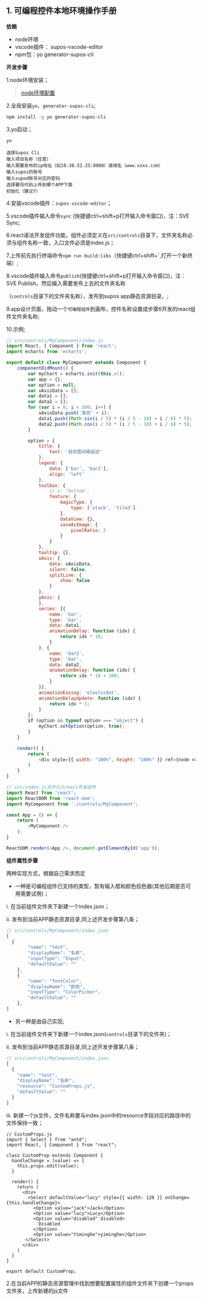 ## **1\. 可编程控件本地环境操作手册**


**依赖**

- node环境
- vscode插件： supos-vscode-editor
- npm包：yo generator-supos-cli

**开发步骤**

1.node环境安装；

 >[node环境配置](https://www.cnblogs.com/liuqiyun/p/8133904.html)

2.全局安装`yo`、`generator-supos-cli`;

```bash
npm install -g yo generator-supos-cli
```

3.yo启动；

```bash
yo
```
    选择Supos Cli
    输入项目名称（任意）
    输入需要发布的ip地址（如10.30.52.25:8080）或域名（www.xxxx.com）
    输入supos的账号
    输入supod账号对应的密码
    选择要将代码上传到哪个APP下面
    初始化（建议Y）


4.安装vscode插件：`supos-vscode-editor`；

5.vscode插件输入命令`sync` (快捷键ctrl+shift+p打开输入命令窗口)，注：SVE Sync;

6.react语法开发组件功能，组件必须定义在`src/controls`目录下，文件夹名称必须与组件名称一致，入口文件必须是index.js；

7.上传前先执行终端命令`npm run build:libs`（快捷键ctrl+shift+`,打开一个新终端）;

8.vscode插件输入命令`publish`(快捷键ctrl+shift+p打开输入命令窗口)，注：SVE Publish，然后输入需要发布上去的文件夹名称

（`controls`目录下的文件夹名称），发布到supos app静态资源目录，;

9.app设计页面，拖动一个`可编程组件`到画布，控件名称设置成步骤6开发的react组件文件夹名称;

10.示例;

```javascript
// src/controls/MyComponent/index.js
import React, { Component } from 'react';
import echarts from 'echarts';

export default class MyComponent extends Component {
    componentDidMount() {
        var myChart = echarts.init(this.el);
        var app = {};
        var option = null;
        var xAxisData = [];
        var data1 = [];
        var data2 = [];
        for (var i = 0; i < 100; i++) {
            xAxisData.push('类目' + i);
            data1.push((Math.sin(i / 5) * (i / 5 - 10) + i / 6) * 5);
            data2.push((Math.cos(i / 5) * (i / 5 - 10) + i / 6) * 5);
        }

        option = {
            title: {
                text: '柱状图动画延迟'
            },
            legend: {
                data: ['bar', 'bar2'],
                align: 'left'
            },
            toolbox: {
                // y: 'bottom',
                feature: {
                    magicType: {
                        type: ['stack', 'tiled']
                    },
                    dataView: {},
                    saveAsImage: {
                        pixelRatio: 2
                    }
                }
            },
            tooltip: {},
            xAxis: {
                data: xAxisData,
                silent: false,
                splitLine: {
                    show: false
                }
            },
            yAxis: {
            },
            series: [{
                name: 'bar',
                type: 'bar',
                data: data1,
                animationDelay: function (idx) {
                    return idx * 10;
                }
            }, {
                name: 'bar2',
                type: 'bar',
                data: data2,
                animationDelay: function (idx) {
                    return idx * 10 + 100;
                }
            }],
            animationEasing: 'elasticOut',
            animationDelayUpdate: function (idx) {
                return idx * 5;
            }
        };
        if (option && typeof option === "object") {
            myChart.setOption(option, true);
        }
    }

    render() {
        return (
            <div style={{ width: "100%", height: "100%" }} ref={node => (this.el = node)}></div>
        )
    }
}

```

```javascript
// src/index.js文件引入react开发组件
import React from 'react';
import ReactDOM from 'react-dom';
import MyComponent from './controls/MyComponent';

const App = () => {
    return (
        <MyComponent />
    );
}

ReactDOM.render(<App />, document.getElementById('app'));
```

**组件属性步骤**

   两种实现方式，根据自己需求而定


  - 一种是可编程组件已支持的类型，暂有输入框和颜色拾色器(其他后期是否可用需要试用)；

 i. 在当前组件文件夹下新建一个index.json；

 ii. 发布到当前APP静态资源目录,同上述开发步骤第八条；

```javascript
// src/controls/MyComponent/index.json
[
  {
        "name": "text",
        "displayName": "名称",
        "inputType": "Input",
        "defaultValue": ""
    },
    {
        "name": "fontColor",
        "displayName": "颜色",
        "inputType": "ColorPicker",
        "defaultValue": ""
    },
]
```

- 另一种是由自己实现;

 i. 在当前组件文件夹下新建一个index.json(`controls`目录下的文件夹)；

 ii. 发布到当前APP静态资源目录,同上述开发步骤第八条；

```javascript
// src/controls/MyComponent/index.json
[
  {
    "name": "test",
    "displayName": "名称",
    "resource": "CustomProps.js",
    "defaultValue": ""
  }
]
```
 iii. 新建一个js文件，文件名称要与index.json中的resource字段对应的路径中的文件保持一致；

```javascrip
// CustomProps.js
import { Select } from "antd";
import React, { Component } from "react";

class CustomProp extends Component {
  handleChange = (value) => {
    this.props.edit(value);
  }

  render() {
    return (
      <div>
        <Select defaultValue="lucy" style={{ width: 120 }} onChange={this.handleChange}>
          <Option value="jack">Jack</Option>
          <Option value="lucy">Lucy</Option>
          <Option value="disabled" disabled>
            Disabled
          </Option>
          <Option value="Yiminghe">yiminghe</Option>
       </Select>
      </div>
    )
  }
}

export default CustomProp;
```
2.在当前APP的静态资源管理中找到想要配置属性的组件文件夹下创建一个props文件夹，上传新建的js文件